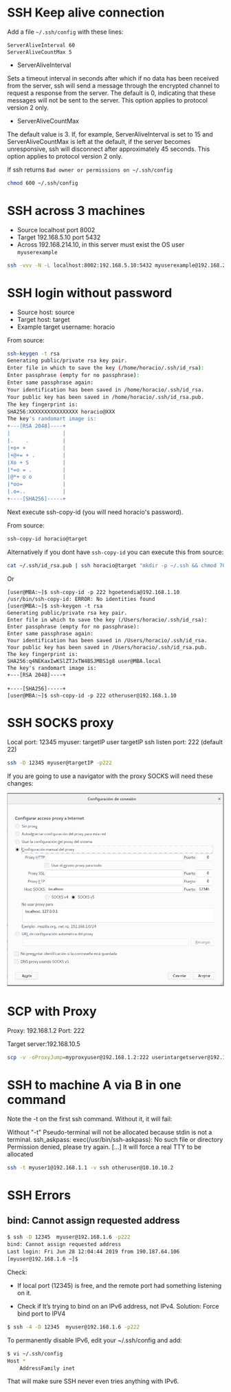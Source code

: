 <!-- TITLE: SSH -->

# SSH Keep alive connection

Add a file `~/.ssh/config` with these lines:


```text
ServerAliveInterval 60
ServerAliveCountMax 5
```


* ServerAliveInterval

Sets a timeout interval in seconds after which if no data has been received from the server, ssh will send a message through the encrypted channel to request a response from the server. The default is 0, indicating that these messages will not be sent to the server. This option applies to protocol version 2 only.

* ServerAliveCountMax

The default value is 3. If, for example, ServerAliveInterval is set to 15 and ServerAliveCountMax is left at the default, if the server becomes unresponsive, ssh will disconnect after approximately 45 seconds. This option applies to protocol version 2 only.

If ssh returns `Bad owner or permissions on ~/.ssh/config` 


```sh
chmod 600 ~/.ssh/config
```


# SSH across 3 machines
* Source localhost port 8002
* Target 192.168.5.10 port 5432
* Across 192.168.214.10, in this server must exist the OS user `myuserexample`

```sh
ssh -vvv -N -L localhost:8002:192.168.5.10:5432 myuserexample@192.168.214.10
```


# SSH login without password
* Source host: source
* Target host: target
* Example target username: horacio


From source:

```sh
ssh-keygen -t rsa
Generating public/private rsa key pair.
Enter file in which to save the key (/home/horacio/.ssh/id_rsa): 
Enter passphrase (empty for no passphrase): 
Enter same passphrase again: 
Your identification has been saved in /home/horacio/.ssh/id_rsa.
Your public key has been saved in /home/horacio/.ssh/id_rsa.pub.
The key fingerprint is:
SHA256:XXXXXXXXXXXXXXXX horacio@XXX
The key's randomart image is:
+---[RSA 2048]----+
|                 |
|.    .           |
|+o+ +            |
|+@+= + .         |
|Xo + S           |
|*=o = .          |
|@*+ o o          |
|*oo=             |
|.o=..            |
+----[SHA256]-----+
```

Next execute ssh-copy-id (you will need horacio's password).

From source:

```sh
ssh-copy-id horacio@target
```

Alternatively if you dont have `ssh-copy-id` you can execute this from source:

```sh
cat ~/.ssh/id_rsa.pub | ssh horacio@target "mkdir -p ~/.ssh && chmod 700 ~/.ssh && cat >>  ~/.ssh/authorized_keys && chmod 600 ~/.ssh/authorized_keys"
```

Or


```text
[user@MBA:~]$ ssh-copy-id -p 222 hgoetendia@192.168.1.10
/usr/bin/ssh-copy-id: ERROR: No identities found
[user@MBA:~]$ ssh-keygen -t rsa
Generating public/private rsa key pair.
Enter file in which to save the key (/Users/horacio/.ssh/id_rsa):
Enter passphrase (empty for no passphrase):
Enter same passphrase again:
Your identification has been saved in /Users/horacio/.ssh/id_rsa.
Your public key has been saved in /Users/horacio/.ssh/id_rsa.pub.
The key fingerprint is:
SHA256:q4NEKaxIwKSlZTJxTW4BSJMBS1g8 user@MBA.local
The key's randomart image is:
+---[RSA 2048]----+

+----[SHA256]-----+
[user@MBA:~]$ ssh-copy-id -p 222 otheruser@192.168.1.10
```


# SSH SOCKS proxy

Local port: 12345
myuser: targetIP user
targetIP ssh listen port: 222 (default 22)


```sh
ssh -D 12345 myuser@targetIP -p222
```

If you are going to use a navigator with the proxy SOCKS will need these changes:

![Captura De Pantalla De 2019 01 14 13 46 38](/uploads/ssh/captura-de-pantalla-de-2019-01-14-13-46-38.png "Captura De Pantalla De 2019 01 14 13 46 38")



# SCP with Proxy 
Proxy: 192.168.1.2
Port: 222

Target server:192.168.10.5


```sh
scp -v -oProxyJump=myproxyuser@192.168.1.2:222 userintargetserver@192.168.10.5:/tmp/mydesiredfile.txt  ./
```

# SSH to machine A via B in one command

Note the -t on the first ssh command. Without it, it will fail:

Without "-t" Pseudo-terminal will not be allocated because stdin is not a terminal.
ssh_askpass: exec(/usr/bin/ssh-askpass): No such file or directory
Permission denied, please try again.
[...]
It will force a real TTY to be allocated


```sh
ssh -t myuser1@192.168.1.1 -v ssh otheruser@10.10.10.2
```




# SSH Errors
## bind: Cannot assign requested address                                                                                                                                                                                                         

```sh
$ ssh -D 12345  myuser@192.168.1.6 -p222
bind: Cannot assign requested address
Last login: Fri Jun 28 12:04:44 2019 from 190.187.64.106
[myuser@192.168.1.6 ~]$
```
Check:

* If local port (12345) is free, and the remote port had something listening on it.

* Check if It’s trying to bind on an IPv6 address, not IPv4. Solution: Force bind port to IPV4


```sh
$ ssh -4 -D 12345  myuser@192.168.1.6 -p222
```
To permanently disable IPv6, edit your ~/.ssh/config and add:


```sh
$ vi ~/.ssh/config
Host *
    AddressFamily inet

```
		
That will make sure SSH never even tries anything with IPv6.

